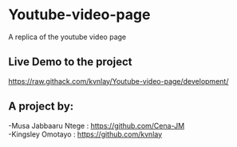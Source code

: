 # Youtube-video-page
A replica of the youtube video page

## Live Demo to the project
https://raw.githack.com/kvnlay/Youtube-video-page/development/

## A project by:
-Musa Jabbaaru Ntege : https://github.com/Cena-JM<br>
-Kingsley Omotayo : https://github.com/kvnlay
